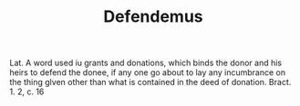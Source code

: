 ---
title: Defendemus
letter: D
permalink: "/definitions/bld-defendemus.html"
body: Lat. A word used iu grants and donations, which binds the donor and his heirs
  to defend the donee, if any one go about to lay any incumbrance on the thing glven
  other than what is contained in the deed of donation. Bract. 1. 2, c. 16
published_at: '2018-07-07'
source: Black's Law Dictionary 2nd Ed (1910)
layout: post
---